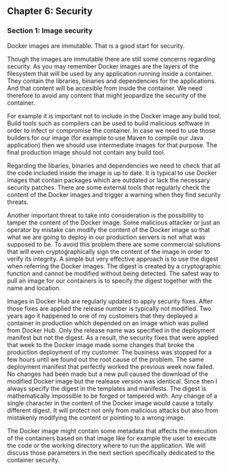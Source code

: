 ## Chapter 6: Security

### Section 1: Image security

Docker images are immutable. That is a good start for security. 

Though the images are immutable there are still some concerns regarding security.
As you may remember Docker images are the layers of the filesystem that will be used by any application running inside a container.
They contain the libraries, binaries and dependencies for the applications.
And that content will be accesible from inside the container.
We need therefore to avoid any content that might jeopardize the security of the container.

For example it is important not to include in the Docker image any build tool.
Build tools such as compilers can be used to build malicious software in order to infect or compromise the container.
In case we need to use those builders for our image (for example to use Maven to compile our Java application) then we should use intermediate images for that purpose.
The final production image should not contain any build tool.

Regarding the libaries, binaries and dependencies we need to check that all the code included inside the image is up to date. 
It is typical to use Docker images that contain packages which are outdated or lack the necessary security patches.
There are some external tools that regularly check the content of the Docker images and trigger a warning when they find security threats.

Another important threat to take into consideration is the possibility to tamper the content of the Docker image.
Some malicious attacker or just an operator by mistake can modify the content of the Docker image so that what we are going to deploy in our production servers is not what was supposed to be.
To avoid this problem there are some commercial solutions that will even cryptographically sign the content of the image in order to verify its integrity.
A simple but very effective approach is to use the digest when referring the Docker images.
The digest is created by a cryptographic function and cannot be modified without being detected.
The safest way to pull an image for our containers is to specify the digest together with the name and location.

Images in Docker Hub are regularly updated to apply security fixes. 
After those fixes are applied the release number is typically not modified.
Two years ago it happened to one of my customers that they deployed a container in production which depended on an image which was pulled from Docker Hub.
Only the release name was specified in the deployment manifest but not the digest.
As a result, the security fixes that were applied that week to the Docker image made some changes that broke the production deployment of my customer.
The business was stopped for a few hours until we found out the root cause of the problem.
The same deployment manifest that perfectly worked the previous week now failed.
No changes had been made but a new pull caused the download of the modified Docker image but the realease version was identical.
Since then I always specify the digest in the templates and manifests.
The digest is mathematically impossible to be forged or tampered with.
Any change of a single character in the content of the Docker image would cause a totally different digest.
It will protect not only from malicious attacks but also from mistakenly modifying the content or pointing to a wrong image.

The Docker image might contain some metadata that affects the execution of the containers based on that image like for example the user to execute the code or the working directory where to run the application. 
We will discuss those parameters in the next section specifically dedicated to the container security.
